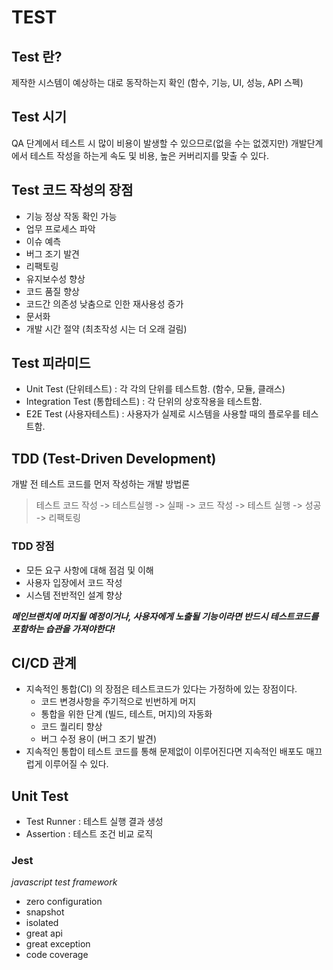 # TEST

## Test 란?
제작한 시스템이 예상하는 대로 동작하는지 확인 (함수, 기능, UI, 성능, API 스펙)

## Test 시기
QA 단계에서 테스트 시 많이 비용이 발생할 수 있으므로(없을 수는 없겠지만) 개발단계에서 테스트 작성을 하는게 속도 및 비용, 높은 커버리지를 맞출 수 있다.

## Test 코드 작성의 장점
* 기능 정상 작동 확인 가능
* 업무 프로세스 파악
* 이슈 예측
* 버그 조기 발견
* 리팩토링
* 유지보수성 향상
* 코드 품질 향상
* 코드간 의존성 낮춤으로 인한 재사용성 증가
* 문서화
* 개발 시간 절약 (최초작성 시는 더 오래 걸림)

## Test 피라미드
* Unit Test (단위테스트) : 각 각의 단위를 테스트함. (함수, 모듈, 클래스)
* Integration Test (통합테스트) : 각 단위의 상호작용을 테스트함.
* E2E Test (사용자테스트) : 사용자가 실제로 시스템을 사용할 때의 플로우를 테스트함.

## TDD (Test-Driven Development) 
개발 전 테스트 코드를 먼저 작성하는 개발 방법론   
> 테스트 코드 작성 -> 테스트실행 -> 실패 -> 코드 작성 -> 테스트 실행 -> 성공 -> 리팩토링

### TDD 장점
* 모든 요구 사항에 대해 점검 및 이해
* 사용자 입장에서 코드 작성
* 시스템 전반적인 설계 향상

***메인브랜치에 머지될 예정이거나, 사용자에게 노출될 기능이라면 반드시 테스트코드를 포함하는 습관을 가져야한다!***

## CI/CD 관계
* 지속적인 통합(CI) 의 장점은 테스트코드가 있다는 가정하에 있는 장점이다.
  - 코드 변경사항을 주기적으로 빈번하게 머지
  - 통합을 위한 단계 (빌드, 테스트, 머지)의 자동화
  - 코드 퀄리티 향상
  - 버그 수정 용이 (버그 조기 발견)
* 지속적인 통합이 테스트 코드를 통해 문제없이 이루어진다면 지속적인 배포도 매끄럽게 이루어질 수 있다.


## Unit Test
* Test Runner : 테스트 실행 결과 생성
* Assertion : 테스트 조건 비교 로직

### Jest
*javascript test framework*

* zero configuration
* snapshot
* isolated
* great api
* great exception
* code coverage
